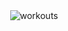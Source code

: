 <div align="center">
  <img src="https://pj-workouts.vercel.app/workouts/2021/02/feb-workouts.svg" alt="workouts" />
</div>

